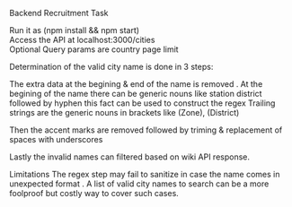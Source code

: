 Backend Recruitment Task


Run it as (npm install && npm start) <br/>
Access the API at localhost:3000/cities <br/>
Optional Query params are country page limit 

Determination of the valid city name is done in 3 steps:

 The extra data at the begining & end of the name is removed .
 At the begining of the name there can be generic nouns like station district followed by hyphen
 this fact can be used to construct the regex 
 Trailing strings are the generic nouns in brackets like (Zone), (District)
 
 Then the accent marks are removed followed by triming & replacement of spaces with underscores
 
 Lastly the invalid names can filtered based on wiki API response.
 
 
 Limitations 
 The regex step may fail to sanitize in case the name comes in unexpected format .
 A list of valid city names to search can be a more foolproof but costly way to cover such cases.
